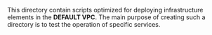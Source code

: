 This directory contain scripts optimized for deploying infrastructure elements in the **DEFAULT VPC**.
The main purpose of creating such a directory is to test the operation of  specific services.